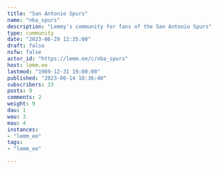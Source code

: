 ```yaml
---
title: "San Antonio Spurs" 
name: "nba_spurs"
description: "Lemmy's community for fans of the San Antonio Spurs"
type: community
date: "2023-06-29 12:35:00"
draft: false
nsfw: false
actor_id: "https://lemm.ee/c/nba_spurs"
host: lemm.ee
lastmod: "1969-12-31 19:00:00"
published: "2023-06-14 18:36:40"
subscribers: 33
posts: 9
comments: 2
weight: 9
dau: 1
wau: 3
mau: 4
instances:
- "lemm_ee"
tags: 
- "lemm_ee"

---
```

